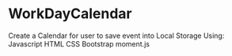 # WorkDayCalendar
Create a Calendar for user to save event into Local Storage
Using:
  Javascript
  HTML
  CSS
  Bootstrap
  moment.js
